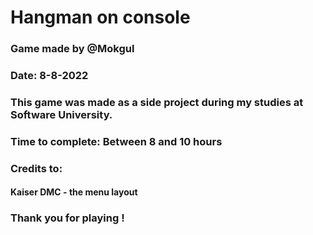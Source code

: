 # Hangman on console

### Game made by @Mokgul
                       
### Date: 8-8-2022
                       
### This game was made as a side project during my studies at Software University.
                        
### Time to complete: Between 8 and 10 hours
                        
### Credits to:
                        
#### Kaiser DMC - the menu layout
                        
### Thank you for playing !
